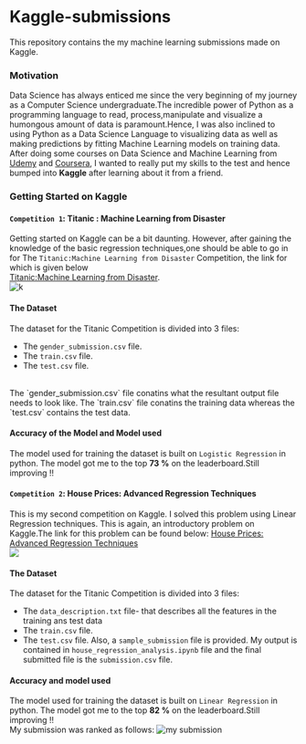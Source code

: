# Kaggle-submissions
This repository contains the my machine learning submissions made on Kaggle.
### Motivation
Data Science has always enticed me since the very beginning of my journey as a Computer Science undergraduate.The incredible power of Python as a
programming language to read, process,manipulate and visualize a humongous amount of data is paramount.Hence, I was also inclined to using Python as a Data Science Language
to visualizing data as well as making predictions by fitting Machine Learning models on training data.
<br>
After doing some courses on Data Science and Machine Learning from [Udemy](https://www.udemy.com/) and [Coursera](https://www.coursera.org/), I wanted to really put my skills
to the test and hence bumped into **Kaggle** after learning about it from a friend.
<br>
### Getting Started on Kaggle
#### `Competition 1`: Titanic : Machine Learning from Disaster
Getting started on Kaggle can be a bit daunting. However, after gaining the knowledge of the basic regression techniques,one should be able to go in for The `Titanic:Machine Learning from Disaster` Competition, the link for which is given below<br>
[Titanic:Machine Learning from Disaster](https://www.kaggle.com/c/titanic).
<br>
![k](https://user-images.githubusercontent.com/65769340/95969876-e77cd580-0e2c-11eb-89ac-57c04db5dcb5.PNG)
<br>
#### The Dataset
The dataset for the Titanic Competition is divided into 3 files:
- The `gender_submission.csv` file.
- The `train.csv` file.
- The `test.csv` file.
<br>
The `gender_submission.csv` file conatins what the resultant output file needs to look like.
The `train.csv` file conatins the training data whereas the `test.csv` contains the test data.
<br>

#### Accuracy of the Model and Model used
The model used for training the dataset is built on `Logistic Regression` in python. The model got me to the top **73 %** on the leaderboard.Still improving !!
<br>
#### `Competition 2`: House Prices: Advanced Regression Techniques
This is my second competition on Kaggle. I solved this problem using Linear Regression techniques. This is again, an introductory problem on Kaggle.The link for this
problem can be found below:
[House Prices: Advanced Regression Techniques](https://www.kaggle.com/c/house-prices-advanced-regression-techniques)
<br>
<img src="https://user-images.githubusercontent.com/65769340/98867023-e1156400-2493-11eb-9a40-89d124ae3ce9.PNG" />
#### The Dataset
The dataset for the Titanic Competition is divided into 3 files:
- The `data_description.txt` file- that describes all the features in the training ans test data
- The `train.csv` file.
- The `test.csv` file.
Also, a `sample_submission` file is provided. My output is contained in `house_regression_analysis.ipynb` file and the final submitted file is the `submission.csv` file.

#### Accuracy and model used
The model used for training the dataset is built on `Linear Regression` in python. The model got me to the top **82 %** on the leaderboard.Still improving !!
<br>
My submission was ranked as follows:
![my submission](https://user-images.githubusercontent.com/65769340/98869194-677f7500-2497-11eb-876c-16f14ace41ab.gif)




